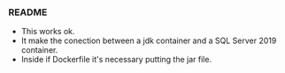 ### README

- This works ok.
- It make the conection between a jdk container and a SQL Server 2019 container. 
- Inside if Dockerfile it's necessary putting the jar file.
